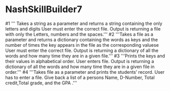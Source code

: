 # NashSkillBuilder7
#1 ''' Takes a string as a parameter and returns a string containing the only letters and digits     User must enter the correct file.     Output is returning a file with only the Letters, numbers and the spaces.'''   #2 '''Takes a file as a parameter and returns a dictionary containing the words as keys and the number of times the key appears in the file as the corresponding valuese     User must enter the correct file.     Output is returning a dictionary of all the words and how many time they are in a given file.'''    #3 '''Prints the keys and their values in alphabetical order.     User enters file.     Output is returning a dictionary of all the words and how many time they are in a given file in order.'''   #4 '''Takes file as a parameter and prints the students’ record.     User has to enter a file.     Give back a list of a persons Name, D-Number, Total credit,Total grade, and the GPA     .'''
